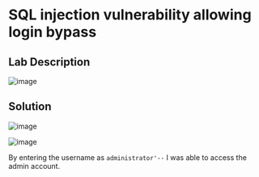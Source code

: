 # SQL injection vulnerability allowing login bypass

## Lab Description

![image](https://github.com/KVNuhman/Web-Security-Lab/assets/46161259/83a39057-f5af-4e9e-94dd-40c0c572344a)

## Solution

![image](https://github.com/KVNuhman/Web-Security-Lab/assets/46161259/a5054cc9-4206-48af-b39b-b6238662c401)

![image](https://github.com/KVNuhman/Web-Security-Lab/assets/46161259/d4b90ce6-6d98-4ead-95ed-cf658512715f)

By entering the username as `administrator'--` I was able to access the admin account.
